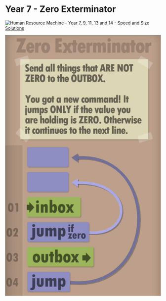 # Year 7 - Zero Exterminator

[![Human Resource Machine - Year 7, 9, 11, 13 and 14 - Speed and Size Solutions](https://img.youtube.com/vi/6cHR45MjeMI/0.jpg)](https://www.youtube.com/watch?v=6cHR45MjeMI)

![Solution for speed & size](solution.JPEG "Solution")